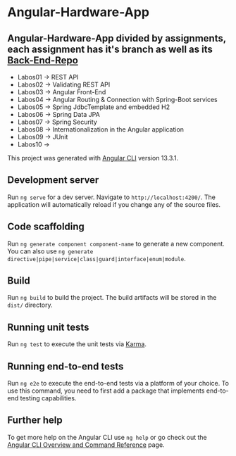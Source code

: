 # Angular-Hardware-App

## Angular-Hardware-App divided by assignments, each assignment has it's branch as well as its [Back-End-Repo](https://github.com/Andrija135/Spring-Boot-Hardware-App.git)

- Labos01 -> REST API
- Labos02 -> Validating REST API
- Labos03 -> Angular Front-End
- Labos04 -> Angular Routing & Connection with Spring-Boot services
- Labos05 -> Spring JdbcTemplate and embedded H2
- Labos06 -> Spring Data JPA
- Labos07 -> Spring Security
- Labos08 -> Internationalization in the Angular application
- Labos09 -> JUnit
- Labos10 -> 


This project was generated with [Angular CLI](https://github.com/angular/angular-cli) version 13.3.1.

## Development server

Run `ng serve` for a dev server. Navigate to `http://localhost:4200/`. The application will automatically reload if you change any of the source files.

## Code scaffolding

Run `ng generate component component-name` to generate a new component. You can also use `ng generate directive|pipe|service|class|guard|interface|enum|module`.

## Build

Run `ng build` to build the project. The build artifacts will be stored in the `dist/` directory.

## Running unit tests

Run `ng test` to execute the unit tests via [Karma](https://karma-runner.github.io).

## Running end-to-end tests

Run `ng e2e` to execute the end-to-end tests via a platform of your choice. To use this command, you need to first add a package that implements end-to-end testing capabilities.

## Further help

To get more help on the Angular CLI use `ng help` or go check out the [Angular CLI Overview and Command Reference](https://angular.io/cli) page.
